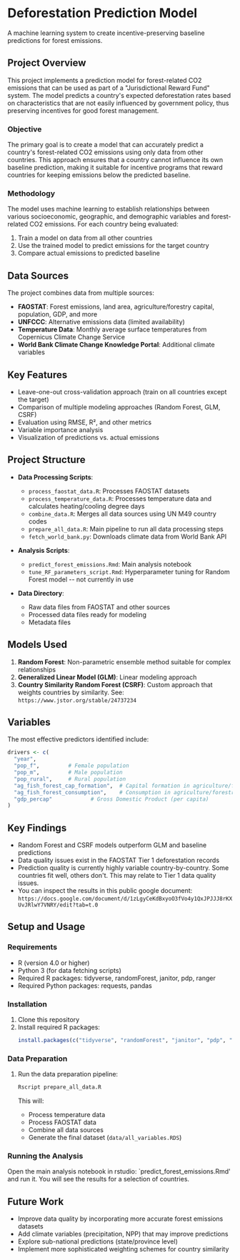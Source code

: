 # Deforestation Prediction Model

A machine learning system to create incentive-preserving baseline predictions for forest emissions.

## Project Overview

This project implements a prediction model for forest-related CO2 emissions that can be used as part of a "Jurisdictional Reward Fund" system. The model predicts a country's expected deforestation rates based on characteristics that are not easily influenced by government policy, thus preserving incentives for good forest management.

### Objective

The primary goal is to create a model that can accurately predict a country's forest-related CO2 emissions using only data from other countries. This approach ensures that a country cannot influence its own baseline prediction, making it suitable for incentive programs that reward countries for keeping emissions below the predicted baseline.

### Methodology

The model uses machine learning to establish relationships between various socioeconomic, geographic, and demographic variables and forest-related CO2 emissions. For each country being evaluated:

1. Train a model on data from all other countries
2. Use the trained model to predict emissions for the target country
3. Compare actual emissions to predicted baseline

## Data Sources

The project combines data from multiple sources:

- **FAOSTAT**: Forest emissions, land area, agriculture/forestry capital, population, GDP, and more
- **UNFCCC**: Alternative emissions data (limited availability)
- **Temperature Data**: Monthly average surface temperatures from Copernicus Climate Change Service
- **World Bank Climate Change Knowledge Portal**: Additional climate variables

## Key Features

- Leave-one-out cross-validation approach (train on all countries except the target)
- Comparison of multiple modeling approaches (Random Forest, GLM, CSRF)
- Evaluation using RMSE, R², and other metrics
- Variable importance analysis
- Visualization of predictions vs. actual emissions

## Project Structure

- **Data Processing Scripts**:
  - `process_faostat_data.R`: Processes FAOSTAT datasets
  - `process_temperature_data.R`: Processes temperature data and calculates heating/cooling degree days
  - `combine_data.R`: Merges all data sources using UN M49 country codes
  - `prepare_all_data.R`: Main pipeline to run all data processing steps
  - `fetch_world_bank.py`: Downloads climate data from World Bank API

- **Analysis Scripts**:
  - `predict_forest_emissions.Rmd`: Main analysis notebook
  - `tune_RF_parameters_script.Rmd`: Hyperparameter tuning for Random Forest model -- not currently in use

- **Data Directory**:
  - Raw data files from FAOSTAT and other sources
  - Processed data files ready for modeling
  - Metadata files

## Models Used

1. **Random Forest**: Non-parametric ensemble method suitable for complex relationships
2. **Generalized Linear Model (GLM)**: Linear modeling approach
3. **Country Similarity Random Forest (CSRF)**: Custom approach that weights countries by similarity. See: `https://www.jstor.org/stable/24737234`

## Variables

The most effective predictors identified include:

```r
drivers <- c(
  "year",
  "pop_f",         # Female population
  "pop_m",         # Male population
  "pop_rural",     # Rural population
  "ag_fish_forest_cap_formation",  # Capital formation in agriculture/forestry/fishing
  "ag_fish_forest_consumption",    # Consumption in agriculture/forestry/fishing
  "gdp_percap"            # Gross Domestic Product (per capita)
)
```

## Key Findings

- Random Forest and CSRF models outperform GLM and baseline predictions
- Data quality issues exist in the FAOSTAT Tier 1 deforestation records
- Prediction quality is currently highly variable country-by-country. Some countries fit well, others don't. This may relate to Tier 1 data quality issues.
- You can inspect the results in this public google document:
`https://docs.google.com/document/d/1zLgyCeKdBxyoO3fVo4y1QxJPJJJ8rKXUvJRlwY7VNRY/edit?tab=t.0`

## Setup and Usage

### Requirements

- R (version 4.0 or higher)
- Python 3 (for data fetching scripts)
- Required R packages: tidyverse, randomForest, janitor, pdp, ranger
- Required Python packages: requests, pandas

### Installation

1. Clone this repository
2. Install required R packages:
   ```r
   install.packages(c("tidyverse", "randomForest", "janitor", "pdp", "ranger"))
   ```

### Data Preparation

1. Run the data preparation pipeline:
   ```bash
   Rscript prepare_all_data.R
   ```
   
   This will:
   - Process temperature data
   - Process FAOSTAT data
   - Combine all data sources
   - Generate the final dataset (`data/all_variables.RDS`)

### Running the Analysis

Open the main analysis notebook in rstudio: `predict_forest_emissions.Rmd' and run it. You will see the results for a selection of countries.

## Future Work

- Improve data quality by incorporating more accurate forest emissions datasets
- Add climate variables (precipitation, NPP) that may improve predictions
- Explore sub-national predictions (state/province level)
- Implement more sophisticated weighting schemes for country similarity

